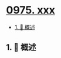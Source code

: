 # [0975. xxx](https://github.com/Tdahuyou/TNotes.leetcode/tree/main/notes/0975.%20xxx)

<!-- region:toc -->

- [1. 📝 概述](#1--概述)

<!-- endregion:toc -->

## 1. 📝 概述
